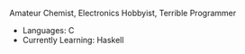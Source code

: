 Amateur Chemist, Electronics Hobbyist, Terrible Programmer

- Languages: C
- Currently Learning: Haskell
